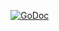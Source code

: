 [![GoDoc](https://img.shields.io/badge/godoc-reference-blue.svg?style=flat-square)](https://godoc.org/github.com/go-gonzo/compress)
